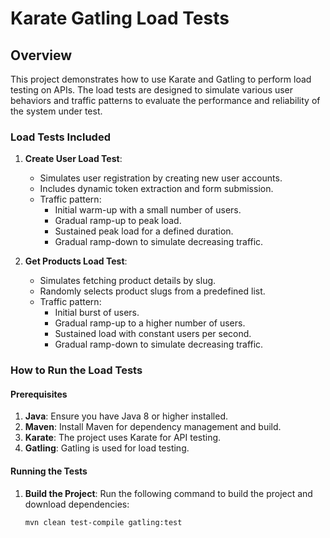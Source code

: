 # Karate Gatling Load Tests

## Overview

This project demonstrates how to use Karate and Gatling to perform load testing on APIs. The load tests are designed to simulate various user behaviors and traffic patterns to evaluate the performance and reliability of the system under test.

### Load Tests Included

1. **Create User Load Test**:
   - Simulates user registration by creating new user accounts.
   - Includes dynamic token extraction and form submission.
   - Traffic pattern:
     - Initial warm-up with a small number of users.
     - Gradual ramp-up to peak load.
     - Sustained peak load for a defined duration.
     - Gradual ramp-down to simulate decreasing traffic.

2. **Get Products Load Test**:
   - Simulates fetching product details by slug.
   - Randomly selects product slugs from a predefined list.
   - Traffic pattern:
     - Initial burst of users.
     - Gradual ramp-up to a higher number of users.
     - Sustained load with constant users per second.
     - Gradual ramp-down to simulate decreasing traffic.

### How to Run the Load Tests

#### Prerequisites

1. **Java**: Ensure you have Java 8 or higher installed.
2. **Maven**: Install Maven for dependency management and build.
3. **Karate**: The project uses Karate for API testing.
4. **Gatling**: Gatling is used for load testing.

#### Running the Tests

1. **Build the Project**:
   Run the following command to build the project and download dependencies:
   ```bash
   mvn clean test-compile gatling:test
